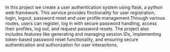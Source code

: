 In this project we create a user authentication system using flask, a python web framework. This service provides finctionality for user registration, login, logout, password reset and user profile management.Through various routes, users can register, log in with secure password handling, access their profiles, log out, and request password resets. The project also includes features like generating and managing session IDs, implementing token-based password reset functionality, and ensuring secure authentication and authorization for user interactions.